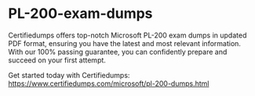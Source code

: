 # PL-200-exam-dumps
Certifiedumps offers top-notch Microsoft PL-200 exam dumps in updated PDF format, ensuring you have the latest and most relevant information. With our 100% passing guarantee, you can confidently prepare and succeed on your first attempt.
 
 Get started today with Certifiedumps: https://www.certifiedumps.com/microsoft/pl-200-dumps.html
